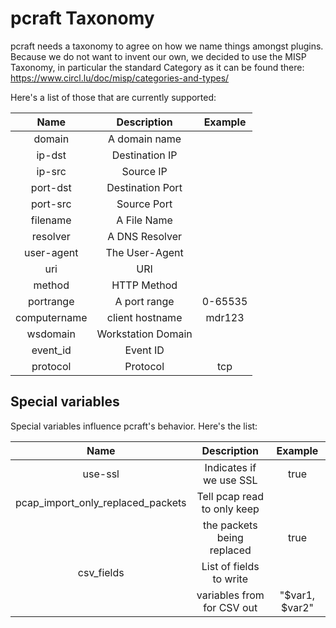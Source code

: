 pcraft Taxonomy
===============

pcraft needs a taxonomy to agree on how we name things amongst plugins. Because we do not want to invent our own, we
decided to use the MISP Taxonomy, in particular the standard Category as it can be found there: https://www.circl.lu/doc/misp/categories-and-types/

Here's a list of those that are currently supported:

| Name         | Description        | Example |
|:------------:|:------------------:|:-------:|
| domain       | A domain name      |         |
| ip-dst       | Destination IP     |         |
| ip-src       | Source IP          |         |
| port-dst     | Destination Port   |         |
| port-src     | Source Port        |         |
| filename     | A File Name        |         |
| resolver     | A DNS Resolver     |         |
| user-agent   | The User-Agent     |         |
| uri          | URI                |         |
| method       | HTTP Method        |         |
| portrange    | A port range       | 0-65535 |
| computername | client hostname    | mdr123  |
| wsdomain     | Workstation Domain |         |
| event_id     | Event ID           |         |
| protocol     | Protocol           | tcp     |


Special variables
-----------------

Special variables influence pcraft's behavior. Here's the list:

| Name                              | Description                 | Example        |
|:---------------------------------:|:---------------------------:|:--------------:|
| use-ssl                           | Indicates if we use SSL     | true           |
| pcap_import_only_replaced_packets | Tell pcap read to only keep |                |
|                                   | the packets being replaced  | true           |
| csv_fields                        | List of fields to write     |                |
|                                   | variables from for CSV out  | "$var1, $var2" |

